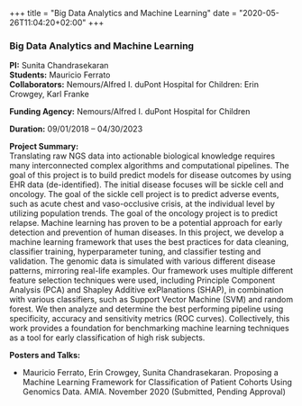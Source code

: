 +++
title = "Big Data Analytics and Machine Learning"
date = "2020-05-26T11:04:20+02:00"
+++

### Big Data Analytics and Machine Learning

**PI:** Sunita Chandrasekaran  
**Students:** Mauricio Ferrato  
**Collaborators:** Nemours/Alfred I. duPont Hospital for Children: Erin Crowgey, Karl Franke

**Funding Agency:** Nemours/Alfred I. duPont Hospital for Children   

**Duration:** 09/01/2018 – 04/30/2023

**Project Summary:**  
Translating raw NGS data into actionable biological knowledge requires many interconnected complex algorithms and computational pipelines. The goal of this project is to build predict models for disease outcomes by using EHR data (de-identified). The initial disease focuses will be sickle cell and oncology. The goal of the sickle cell project is to predict adverse events, such as acute chest and vaso-occlusive crisis, at the individual level by utilizing population trends. The goal of the oncology project is to predict relapse. Machine learning has proven to be a potential approach for early detection and prevention of human diseases. In this project, we develop a machine learning framework that uses the best practices for data cleaning, classifier training, hyperparameter tuning, and classifier testing and validation. The genomic data is simulated with various different disease patterns, mirroring real-life examples. Our framework uses multiple different feature selection techniques were used, including Principle Component Analysis (PCA) and Shapley Additive exPlanations (SHAP), in combination with various classifiers, such as Support Vector Machine (SVM) and random forest. We then analyze and determine the best performing pipeline using specificity, accuracy and sensitivity metrics (ROC curves). Collectively, this work provides a foundation for benchmarking machine learning techniques as a tool for early classification of high risk subjects.

**Posters and Talks:**

* Mauricio Ferrato, Erin Crowgey, Sunita Chandrasekaran. Proposing a Machine Learning Framework for Classification of Patient Cohorts Using Genomics Data. <Submitted and under review> AMIA. November 2020 (Submitted, Pending Approval)
